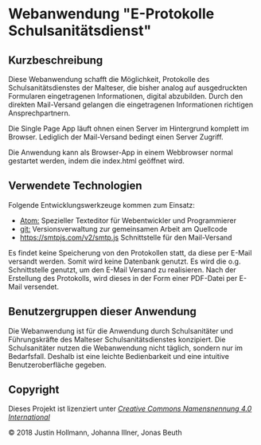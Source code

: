Webanwendung "E-Protokolle Schulsanitätsdienst"
===============================

Kurzbeschreibung
-----------------------

Diese Webanwendung schafft die Möglichkeit, Protokolle des Schulsanitätsdienstes
der Malteser, die bisher analog auf ausgedruckten Formularen eingetragenen
Informationen, digital abzubilden. Durch den direkten Mail-Versand gelangen
die eingetragenen Informationen richtigen Ansprechpartnern.

Die Single Page App läuft ohnen einen Server im Hintergrund komplett im Browser.
Lediglich der Mail-Versand bedingt einen Server Zugriff.

Die Anwendung kann als Browser-App in einem Webbrowser normal gestartet werden,
indem die index.html geöffnet wird.

Verwendete Technologien
-----------------------
Folgende Entwicklungswerkzeuge kommen zum Einsatz:

 * [Atom:](https://atom.io/) Spezieller Texteditor für Webentwickler und Programmierer
 * [git:](https://git-scm.com/") Versionsverwaltung zur gemeinsamen Arbeit am Quellcode
 * https://smtpjs.com/v2/smtp.js Schnittstelle für den Mail-Versand

Es findet keine Speicherung von den Protokollen statt, da diese per E-Mail versandt werden. Somit wird keine Datenbank genutzt.
Es wird die o.g. Schnittstelle genutzt, um den E-Mail Versand zu realisieren. Nach der Erstellung des Protokolls, wird dieses in der Form einer PDF-Datei per E-Mail versendet.


Benutzergruppen dieser Anwendung
--------------------------

Die Webanwendung ist für die Anwendung durch Schulsanitäter und Führungskräfte
des Malteser Schulsanitätsdienstes konzipiert. Die Schulsanitäter nutzen
die Webanwendung nicht täglich, sondern nur im Bedarfsfall.
Deshalb ist eine leichte Bedienbarkeit und eine intuitive
Benutzeroberfläche gegeben.

Copyright
---------

Dieses Projekt ist lizenziert unter
[_Creative Commons Namensnennung 4.0 International_](http://creativecommons.org/licenses/by/4.0/)

© 2018 Justin Hollmann, Johanna Illner, Jonas Beuth <br/>
